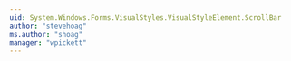 ```yaml
---
uid: System.Windows.Forms.VisualStyles.VisualStyleElement.ScrollBar
author: "stevehoag"
ms.author: "shoag"
manager: "wpickett"
---
```

